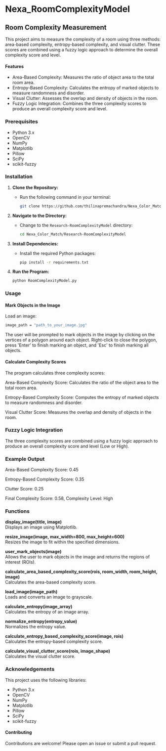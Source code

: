 # Nexa_RoomComplexityModel
## Room Complexity Measurement
This project aims to measure the complexity of a room using three methods: area-based complexity, entropy-based complexity, and visual clutter. These scores are combined using a fuzzy logic approach to determine the overall complexity score and level.

#### Features
- Area-Based Complexity: Measures the ratio of object area to the total room area.
- Entropy-Based Complexity: Calculates the entropy of marked objects to measure randomness and disorder.
- Visual Clutter: Assesses the overlap and density of objects in the room.
- Fuzzy Logic Integration: Combines the three complexity scores to produce an overall complexity score and level.

### Prerequisites
- Python 3.x
- OpenCV
- NumPy
- Matplotlib
- Pillow
- SciPy
- scikit-fuzzy

### Installation

1. **Clone the Repository:**
   - Run the following command in your terminal:
     ```sh
     git clone https://github.com/thilinapremachandra/Nexa_Color_Match.git
     ```

2. **Navigate to the Directory:**
   - Change to the `Research-RoomComplexityModel` directory:
     ```sh
     cd Nexa_Color_Match/Research-RoomComplexityModel
     ```

3. **Install Dependencies:**
   - Install the required Python packages:
     ```sh
     pip install -r requirements.txt
     ```

4. **Run the Program:**
   
     ```sh
     python RoomComplexityModel.py
     ```

### Usage

#### Mark Objects in the Image
Load an image:
```sh
image_path = "path_to_your_image.jpg"
```

The user will be prompted to mark objects in the image by clicking on the vertices of a polygon around each object. Right-click to close the polygon, press 'Enter' to finish marking an object, and 'Esc' to finish marking all objects.

#### Calculate Complexity Scores
The program calculates three complexity scores:

Area-Based Complexity Score: Calculates the ratio of the object area to the total room area.

Entropy-Based Complexity Score: Computes the entropy of marked objects to measure randomness and disorder.

Visual Clutter Score: Measures the overlap and density of objects in the room.

### Fuzzy Logic Integration
The three complexity scores are combined using a fuzzy logic approach to produce an overall complexity score and level (Low or High).

### Example Output

Area-Based Complexity Score: 0.45

Entropy-Based Complexity Score: 0.35

Clutter Score: 0.25

Final Complexity Score: 0.58, Complexity Level: High

### Functions

**display_image(title, image)**  
Displays an image using Matplotlib.

**resize_image(image, max_width=800, max_height=600)**  
Resizes the image to fit within the specified dimensions.

**user_mark_objects(image)**  
Allows the user to mark objects in the image and returns the regions of interest (ROIs).

**calculate_area_based_complexity_score(rois, room_width, room_height, image)**  
Calculates the area-based complexity score.

**load_image(image_path)**  
Loads and converts an image to grayscale.

**calculate_entropy(image_array)**  
Calculates the entropy of an image array.

**normalize_entropy(entropy_value)**  
Normalizes the entropy value.

**calculate_entropy_based_complexity_score(image, rois)**  
Calculates the entropy-based complexity score.

**calculate_visual_clutter_score(rois, image_shape)**  
Calculates the visual clutter score.

### Acknowledgements
This project uses the following libraries:

- Python 3.x
- OpenCV
- NumPy
- Matplotlib
- Pillow
- SciPy
- scikit-fuzzy

#### Contributing
Contributions are welcome! Please open an issue or submit a pull request.

